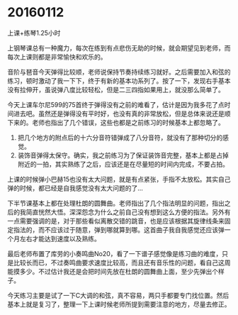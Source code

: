 # 20160112

上课+练琴1.25小时

上钢琴课总有一种魔力，每次在练到有点悲伤无助的时候，就会期望见到老师，而每次上课则都是非常愉快和欢乐的。

音阶与琶音今天弹得比较顺，老师说保持节奏持续练习就好。之后需要加入和弦的练习，顿时激动了我一下下，终于有新的基本功系列了。按了一下，发现右手基本没有拉伸开，虽说弹八度比较轻松，但是二三四指如果用上，就没那么简单了。

今天上课车尔尼599的75首终于弹得没有之前的难看了，估计是因为我多花了点时间进去吧。虽然还是弹得没有平时好，也没有真的非常放松，但是总体来说还是顺下来的。老师也指出了几个错误，这些也都是之前练习的时候基本上都忽略了。

1. 把几个地方的附点后的十六分音符错弹成了八分音符，就没有了那种切分的感觉。
2. 装饰音弹得太保守。确实，我之前练习为了保证装饰音完整，基本上都是占掉附近的一拍，其实熟练了之后，应该还是在尽量短的时间内完成，不要占拍。

上课的时候弹小巴赫15也没有太大问题，就是有点紧张，手指不太放松。其实自己弹的时候，都已经是自我感觉没有太大问题的了...

下半节课基本上都在处理杜朗的圆舞曲。老师指出了几个指法明显的问题，指出之后的我简直恍然大悟。深深怨念为什么之前自己没有想到这么方便的指法。另外有一点需要强调的是，对于那些看似离散交错的跳音，也是应该根据其旋律线条来固定指法的，而不应该过于随意，弹到哪就算到哪。这首曲子我自我感觉还应该弹一个月左右才能达到速度以及熟练。

最后老师布置了库劳的小奏鸣曲No20，看了一下谱子感觉像是练习曲的难度，只是比较长而已，不过奏鸣曲要求速度比较高，而且还有音乐性的问题，看自己这周能摸多少。不过估计我还是会把时间先放在杜朗的圆舞曲上面，至少先弹出个样子。

今天练习主要是试了一下C大调的和弦，真不容易，两只手都要专门找位置。然后基本上就是复习了，整理一下上课时候老师所提到需要注意的地方，尽量去修正。